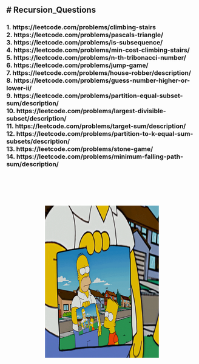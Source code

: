 <h2># Recursion_Questions</h2>

<h3>
1. https://leetcode.com/problems/climbing-stairs <br>
2. https://leetcode.com/problems/pascals-triangle/ <br>
3. https://leetcode.com/problems/is-subsequence/ <br>
4. https://leetcode.com/problems/min-cost-climbing-stairs/ <br>
5. https://leetcode.com/problems/n-th-tribonacci-number/ <br>
6. https://leetcode.com/problems/jump-game/ <br>
7. https://leetcode.com/problems/house-robber/description/ <br>
8. https://leetcode.com/problems/guess-number-higher-or-lower-ii/ <br>
9. https://leetcode.com/problems/partition-equal-subset-sum/description/ <br>
10. https://leetcode.com/problems/largest-divisible-subset/description/ <br>
11. https://leetcode.com/problems/target-sum/description/ <br>
12. https://leetcode.com/problems/partition-to-k-equal-sum-subsets/description/ <br>
13. https://leetcode.com/problems/stone-game/ <br>
14. https://leetcode.com/problems/minimum-falling-path-sum/description/
</h3>

  <br><br>
   <br><br>
   <center>
  <img src="./giphy (1).gif" height =400 width =300 margin=50>  
  </center>


